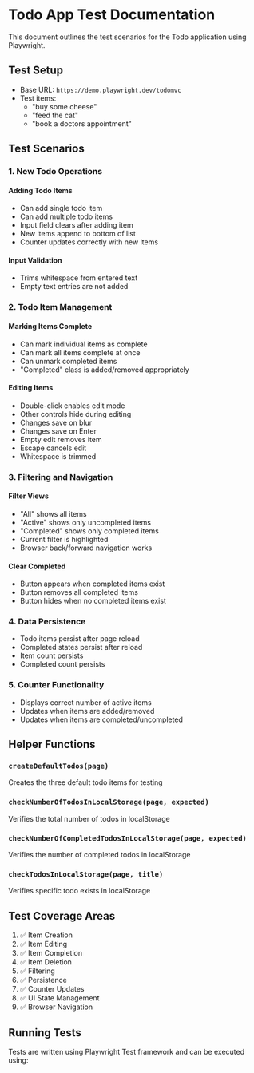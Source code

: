 # Todo App Test Documentation

This document outlines the test scenarios for the Todo application using Playwright.

## Test Setup

- Base URL: `https://demo.playwright.dev/todomvc`
- Test items: 
  - "buy some cheese"
  - "feed the cat"
  - "book a doctors appointment"

## Test Scenarios

### 1. New Todo Operations

#### Adding Todo Items
- Can add single todo item
- Can add multiple todo items
- Input field clears after adding item
- New items append to bottom of list
- Counter updates correctly with new items

#### Input Validation
- Trims whitespace from entered text
- Empty text entries are not added

### 2. Todo Item Management

#### Marking Items Complete
- Can mark individual items as complete
- Can mark all items complete at once
- Can unmark completed items
- "Completed" class is added/removed appropriately

#### Editing Items
- Double-click enables edit mode
- Other controls hide during editing
- Changes save on blur
- Changes save on Enter
- Empty edit removes item
- Escape cancels edit
- Whitespace is trimmed

### 3. Filtering and Navigation

#### Filter Views
- "All" shows all items
- "Active" shows only uncompleted items
- "Completed" shows only completed items
- Current filter is highlighted
- Browser back/forward navigation works

#### Clear Completed
- Button appears when completed items exist
- Button removes all completed items
- Button hides when no completed items exist

### 4. Data Persistence

- Todo items persist after page reload
- Completed states persist after reload
- Item count persists
- Completed count persists

### 5. Counter Functionality

- Displays correct number of active items
- Updates when items are added/removed
- Updates when items are completed/uncompleted

## Helper Functions

### `createDefaultTodos(page)`
Creates the three default todo items for testing

### `checkNumberOfTodosInLocalStorage(page, expected)`
Verifies the total number of todos in localStorage

### `checkNumberOfCompletedTodosInLocalStorage(page, expected)`
Verifies the number of completed todos in localStorage

### `checkTodosInLocalStorage(page, title)`
Verifies specific todo exists in localStorage

## Test Coverage Areas

1. ✅ Item Creation
2. ✅ Item Editing
3. ✅ Item Completion
4. ✅ Item Deletion
5. ✅ Filtering
6. ✅ Persistence
7. ✅ Counter Updates
8. ✅ UI State Management
9. ✅ Browser Navigation

## Running Tests

Tests are written using Playwright Test framework and can be executed using: